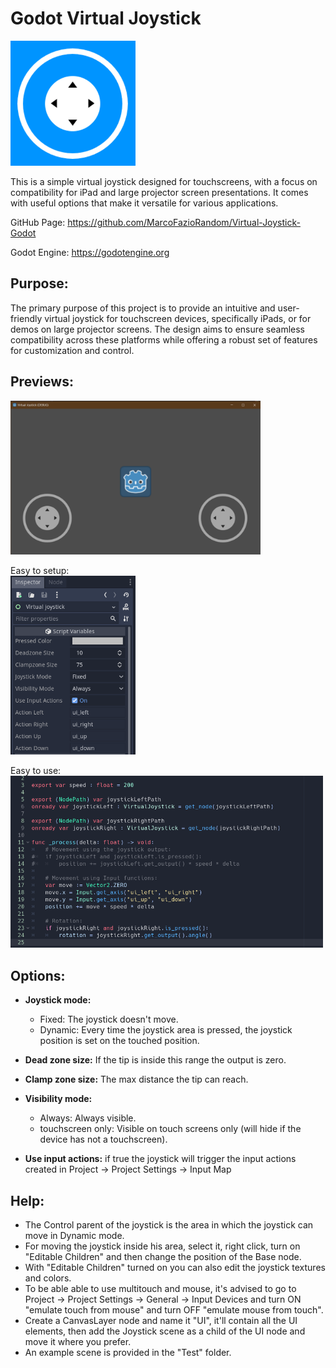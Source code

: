 # Godot Virtual Joystick

<img src="previews/icon.png" width="200">

This is a simple virtual joystick designed for touchscreens, with a focus on compatibility for iPad and large projector screen presentations. It comes with useful options that make it versatile for various applications.

GitHub Page: https://github.com/MarcoFazioRandom/Virtual-Joystick-Godot

Godot Engine: https://godotengine.org

## Purpose:

The primary purpose of this project is to provide an intuitive and user-friendly virtual joystick for touchscreen devices, specifically iPads, or for demos on large projector screens. The design aims to ensure seamless compatibility across these platforms while offering a robust set of features for customization and control.

## Previews:

<img src="previews/preview1.png" width="400">

Easy to setup:  
<img src="previews/preview2.png" width="200">

Easy to use:  
<img src="previews/preview3.png" width="500">

## Options:

- **Joystick mode:**

  - Fixed: The joystick doesn't move.
  - Dynamic: Every time the joystick area is pressed, the joystick position is set on the touched position.

- **Dead zone size:** If the tip is inside this range the output is zero.

- **Clamp zone size:** The max distance the tip can reach.

- **Visibility mode:**

  - Always: Always visible.
  - touchscreen only: Visible on touch screens only (will hide if the device has not a touchscreen).

- **Use input actions:** if true the joystick will trigger the input actions created in Project -> Project Settings -> Input Map

## Help:

- The Control parent of the joystick is the area in which the joystick can move in Dynamic mode.
- For moving the joystick inside his area, select it, right click, turn on "Editable Children" and then change the position of the Base node.
- With "Editable Children" turned on you can also edit the joystick textures and colors.
- To be able able to use multitouch and mouse, it's advised to go to Project -> Project Settings -> General -> Input Devices and turn ON "emulate touch from mouse" and turn OFF "emulate mouse from touch".
- Create a CanvasLayer node and name it "UI", it'll contain all the UI elements, then add the Joystick scene as a child of the UI node and move it where you prefer.
- An example scene is provided in the "Test" folder.
